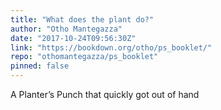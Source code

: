 ```yaml
---
title: "What does the plant do?"
author: "Otho Mantegazza"
date: "2017-10-24T09:56:30Z"
link: "https://bookdown.org/otho/ps_booklet/"
repo: "othomantegazza/ps_booklet"
pinned: false
---
```


A Planter’s Punch that quickly got out of hand

